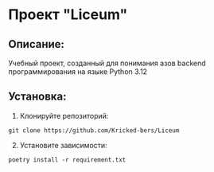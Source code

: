 # Проект "Liceum"
## Описание:
Учебный проект, созданный для понимания азов backend программирования на языке Python 3.12
## Установка:
1. Клонируйте репозиторий:
```
git clone https://github.com/Kricked-bers/Liceum
```
2. Установите зависимости:
```
poetry install -r requirement.txt
```

